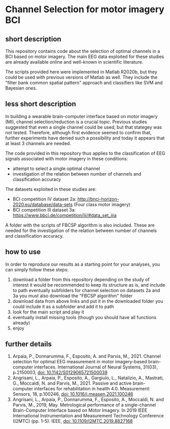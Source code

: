 # Channel Selection for motor imagery BCI

## short description
This repository contains code about the selection of optimal channels in a BCI based on motor imagery.
The main EEG data exploited for these studies are already available online and well-known in scientific literature.

The scripts provided here were implemented in Matlab R2020b, but they could be used with previous versions of Matlab as well.
They include the "filter bank common spatial pattern" approach and classifiers like SVM and Bayesian ones.

## less short description
In building a wearable brain-computer interface based on motor imagery (MI), channel selection/reduction is a crucial topic.
Previous studies suggested that even a single channel could be used, but that stategey was not tested.
Therefore, although first evidence seemed to confirm that, further experiments have denied such a possibility and today it appears that at least 3 channels are needed.

The code provided in this repository thus applies to the classification of EEG signals associated with motor imagery in these conditions: 
- attempt to select a single optimal channel
- investigation of the relation between number of channels and classification accuracy

The datasets exploited in these studies are:
- BCI competition IV dataset 2a: http://bnci-horizon-2020.eu/database/data-sets (Four class motor imagery)
- BCI competition III dataset 3a: https://www.bbci.de/competition/iii/#data_set_iiia

A folder with the scripts of FBCSP algorithm is also included. These are needed for the investigation of the relation between number of channels and classification accuracy.

## how to use
In order to reproduce our results as a starting point for your analyses, you can simply follow these steps:
1. download a folder from this repository depending on the study of interest
    it would be recommended to keep its structure as is, and include to path eventually subfolders
    for channel selection on datasets 2a and 3a you must also download the "FBCSP algorithm" folder
2. download data from above links and put it in the downloaded folder
    you could include it as a subfolder and add it to path
3. look for the main script and play it
4. eventually install missing tools (though you should have all functions already)
5. enjoy

## further details

1. Arpaia, P., Donnarumma, F., Esposito, A. and Parvis, M., 2021. Channel selection for optimal EEG measurement in motor imagery-based brain-computer interfaces. International Journal of Neural Systems, 31(03), p.2150003, [doi: 10.1142/S0129065721500039](https://doi.org/10.1142/S0129065721500039)
2. Angrisani, L., Arpaia, P., Esposito, A., Gargiulo, L., Natalizio, A., Mastrati, G., Moccaldi, N. and Parvis, M., 2021. Passive and active brain-computer interfaces for rehabilitation in health 4.0. Measurement: Sensors, 18, p.100246, [doi: 10.1016/j.measen.2021.100246](https://doi.org/10.1016/j.measen.2021.100246)
3. Angrisani, L., Arpaia, P., Donnarumma, F., Esposito, A., Moccaldi, N. and Parvis, M., 2019, May. Metrological performance of a single-channel Brain-Computer Interface based on Motor Imagery. In 2019 IEEE International Instrumentation and Measurement Technology Conference (I2MTC) (pp. 1-5). IEEE, [doi: 10.1109/I2MTC.2019.8827168](https://doi.org/10.1109/I2MTC.2019.8827168)
